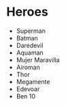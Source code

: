 # Heroes

* Superman
* Batman
* Daredevil
* Aquaman
* Mujer Maravilla
* Airoman
* Thor
* Megamente
* Edevoar
* Ben 10

